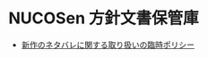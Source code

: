# NUCOSen 方針文書保管庫

- [新作のネタバレに関する取り扱いの臨時ポリシー](policy/temporary_policy_for_treatment_of_new_product_spoilers.md)
